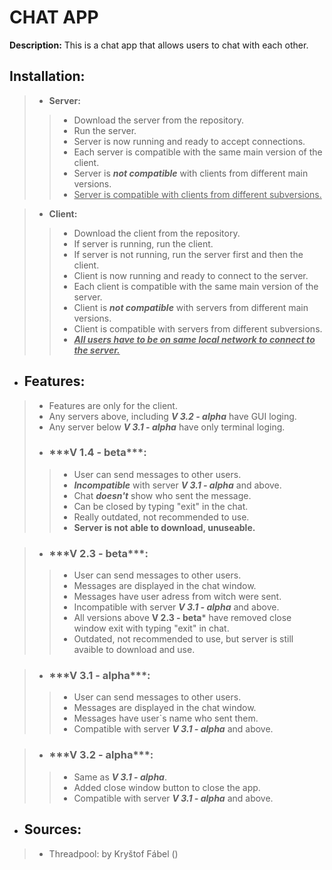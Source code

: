 **<h1>CHAT APP</h1>**

**Description:**
This is a chat app that allows users to chat with each other.

**<h2>Installation: </h2>**
> - **Server:**
> > - Download the server from the repository.
> > - Run the server.
> > - Server is now running and ready to accept connections.
> > - Each server is compatible with the same main version of the client.
> > - Server is ***not compatible*** with clients from different main versions.
> > - <u>Server is compatible with clients from different subversions.</u>

> - **Client:**
> >- Download the client from the repository.
> > - If server is running, run the client.
> > - If server is not running, run the server first and then the client.
> > - Client is now running and ready to connect to the server.
> > - Each client is compatible with the same main version of the server.
> > - Client is ***not compatible*** with servers from different main versions.
> > - Client is compatible with servers from different subversions.
> > - *<b><u>All users have to be on same local network to connect to the server.</b></u>*

- **<h2>Features:</h2>**
> - Features are only for the client.
> - Any servers above, including ***V 3.2 - alpha*** have GUI loging.
> - Any server below ***V 3.1 - alpha*** have only terminal loging.
> - <h3>***V 1.4 - beta***:</h3>
 > > - User can send messages to other users.
> > - ***Incompatible*** with server ***V 3.1 - alpha*** and above.
> > - Chat ***doesn't*** show who sent the message.
> > - Can be closed by typing "exit" in the chat.
> > - Really outdated, not recommended to use.
> > - **Server is not able to download, unuseable.**

>  - <h3>***V 2.3 - beta***:</h3>
> > - User can send messages to other users.
> > - Messages are displayed in the chat window.
> > - Messages have user adress from witch were sent.
> > - Incompatible with server ***V 3.1 - alpha*** and above.
> > - All versions above **V 2.3 - beta*** have removed close window exit with typing "exit" in chat.
> > - Outdated, not recommended to use, but server is still avaible to download and use.
        
>  - <h3>***V 3.1 - alpha***:</h3>
> > - User can send messages to other users.
> > - Messages are displayed in the chat window.
> > - Messages have user`s name who sent them.
> > - Compatible with server ***V 3.1 - alpha*** and above.

>  - <h3>***V 3.2 - alpha***:</h3>
> > - Same as ***V 3.1 - alpha***.
> > - Added close window button to close the app.
> > - Compatible with server ***V 3.1 - alpha*** and above.



- **<h2>Sources:</h2>**
> - Threadpool: by Kryštof Fábel ()